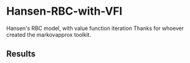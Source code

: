 # Hansen-RBC-with-VFI
Hansen's RBC model, with value function iteration
Thanks for whoever created the markovapprox toolkit.

## Results

